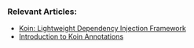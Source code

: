 
### Relevant Articles:
- [Koin: Lightweight Dependency Injection Framework](https://www.baeldung.com/kotlin/koin-di)
- [Introduction to Koin Annotations](https://www.baeldung.com/kotlin/koin-annotations-intro)
